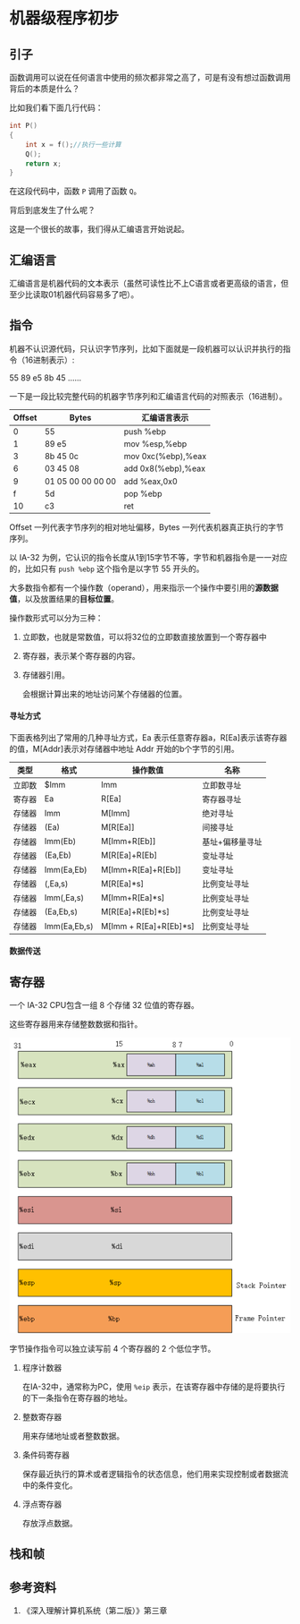# 机器级程序初步

## 引子

函数调用可以说在任何语言中使用的频次都非常之高了，可是有没有想过函数调用背后的本质是什么？

比如我们看下面几行代码：

```c
int P()
{
	int x = f();//执行一些计算
    Q();
    return x;
}
```

在这段代码中，函数 `P` 调用了函数 `Q`。

背后到底发生了什么呢？

这是一个很长的故事，我们得从汇编语言开始说起。

## 汇编语言

汇编语言是机器代码的文本表示（虽然可读性比不上C语言或者更高级的语言，但至少比读取01机器代码容易多了吧）。



## 指令

机器不认识源代码，只认识字节序列，比如下面就是一段机器可以认识并执行的指令（16进制表示）:

55 89 e5 8b 45 ......

一下是一段比较完整代码的机器字节序列和汇编语言代码的对照表示（16进制）。

| Offset | Bytes             | 汇编语言表示       |
| ------ | ----------------- | ------------------ |
| 0      | 55                | push %ebp          |
| 1      | 89 e5             | mov %esp,%ebp      |
| 3      | 8b 45 0c          | mov 0xc(%ebp),%eax |
| 6      | 03 45 08          | add 0x8(%ebp),%eax |
| 9      | 01 05 00 00 00 00 | add %eax,0x0       |
| f      | 5d                | pop %ebp           |
| 10     | c3                | ret                |

Offset 一列代表字节序列的相对地址偏移，Bytes 一列代表机器真正执行的字节序列。

以 IA-32 为例，它认识的指令长度从1到15字节不等，字节和机器指令是一一对应的，比如只有 `push %ebp` 这个指令是以字节 55 开头的。

大多数指令都有一个操作数（operand），用来指示一个操作中要引用的**源数据值**，以及放置结果的**目标位置**。

操作数形式可以分为三种：

1. 立即数，也就是常数值，可以将32位的立即数直接放置到一个寄存器中

2. 寄存器，表示某个寄存器的内容。

3. 存储器引用。

   会根据计算出来的地址访问某个存储器的位置。

#### 寻址方式

下面表格列出了常用的几种寻址方式，Ea 表示任意寄存器a，R[Ea]表示该寄存器的值，M[Addr]表示对存储器中地址 Addr 开始的b个字节的引用。

| 类型   | 格式         | 操作数值               | 名称            |
| ------ | ------------ | ---------------------- | --------------- |
| 立即数 | $Imm         | Imm                    | 立即数寻址      |
| 寄存器 | Ea           | R[Ea]                  | 寄存器寻址      |
| 存储器 | Imm          | M[Imm]                 | 绝对寻址        |
| 存储器 | (Ea)         | M[R[Ea]]               | 间接寻址        |
| 存储器 | Imm(Eb)      | M[Imm+R[Eb]]           | 基址+偏移量寻址 |
| 存储器 | (Ea,Eb)      | M[R[Ea]+R[Eb]          | 变址寻址        |
| 存储器 | Imm(Ea,Eb)   | M[Imm+R[Ea]+R[Eb]]     | 变址寻址        |
| 存储器 | (,Ea,s)      | M[R[Ea]*s]             | 比例变址寻址    |
| 存储器 | Imm(,Ea,s)   | M[Imm+R[Ea]*s]         | 比例变址寻址    |
| 存储器 | (Ea,Eb,s)    | M[R[Ea]+R[Eb]*s]       | 比例变址寻址    |
| 存储器 | Imm(Ea,Eb,s) | M[Imm + R[Ea]+R[Eb]*s] | 比例变址寻址    |

#### 数据传送



## 寄存器

一个 IA-32 CPU包含一组 8 个存储 32 位值的寄存器。

这些寄存器用来存储整数数据和指针。

![寄存器](./register.png)

字节操作指令可以独立读写前 4 个寄存器的 2 个低位字节。



1. 程序计数器

   在IA-32中，通常称为PC，使用 `%eip` 表示，在该寄存器中存储的是将要执行的下一条指令在寄存器的地址。

2. 整数寄存器

   用来存储地址或者整数数据。

3. 条件码寄存器

   保存最近执行的算术或者逻辑指令的状态信息，他们用来实现控制或者数据流中的条件变化。

4. 浮点寄存器

   存放浮点数据。





## 栈和帧









## 参考资料

1. 《深入理解计算机系统（第二版）》第三章